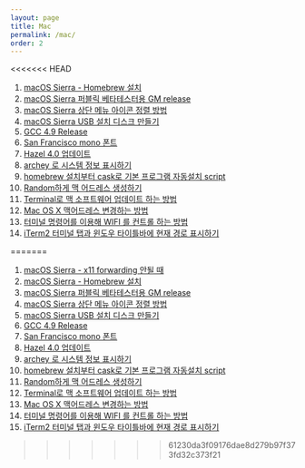 ```yaml
---
layout: page
title: Mac
permalink: /mac/
order: 2
---
```


<<<<<<< HEAD
1. [macOS Sierra - Homebrew 설치][1]
1. [macOS Sierra 퍼블릭 베타테스터용 GM release][2]
1. [macOS Sierra 상단 메뉴 아이콘 정렬 방법][3]
1. [macOS Sierra USB 설치 디스크 만들기][4]
1. [GCC 4.9 Release][5]
1. [San Francisco mono 폰트]()
1. [Hazel 4.0 업데이트][7]
1. [archey 로 시스템 정보 표시하기][8]
1. [homebrew 설치부터 cask로 기본 프로그램 자동설치 script][9]
 1. [Random하게 맥 어드레스 생성하기][10]
 1. [Terminal로 맥 소프트웨어 업데이트 하는 방법][11]
 1. [Mac OS X 맥어드레스 변경하는 방법][12]
1. [터미널 명령어를 이용해 WIFI 를 컨트롤 하는 방법][13]
1. [iTerm2 터미널 탭과 윈도우 타이틀바에 현재 경로 표시하기][14]

[1]:	http://nodolee.github.io/2016/09/18/homebrew_install/ "macOS Sierra - Homebrew 설치"
[2]:	http://nodolee.github.io/2016/09/09/MacOS_Sierra_GM_public/ "macOS Sierra 퍼블릭 베타테스터용 GM release"
[3]:	http://nodolee.github.io/2016/09/04/macossierra_menuicon/ "macOS Sierra 상단 메뉴 아이콘 정렬 방법"
[4]:	http://nodolee.github.io/2016/09/04/macOS_diskbuild/ "macOS Sierra USB 설치 디스크 만들기"
[5]:	http://nodolee.github.io/2016/08/03/GCC49-release/ "GCC 4.9 Release"
[7]:	http://nodolee.github.io/2016/05/25/hazel/
[8]:	http://nodolee.github.io/2016/03/27/archey/
[9]:	http://nodolee.github.io/2015/11/05/homebrew-automatic/
[10]:	http://nodolee.github.io/2015/11/01/opsnssl-randommacaddress/
[11]:	http://nodolee.github.io/2015/10/31/Macupdate-terminal/
[12]:	http://nodolee.github.io/2015/10/31/Macaddresschange/
[13]:	http://nodolee.github.io/2015/10/08/terminal-wifi/
[14]:	http://nodolee.github.io/2015/09/05/iTerm_Titlebar-Path/
=======
1. [macOS Sierra - x11 forwarding 안될 때][1]
1. [macOS Sierra - Homebrew 설치][2]
1. [macOS Sierra 퍼블릭 베타테스터용 GM release][3]
1. [macOS Sierra 상단 메뉴 아이콘 정렬 방법][4]
1. [macOS Sierra USB 설치 디스크 만들기][5]
1. [GCC 4.9 Release][6]
1. [San Francisco mono 폰트]()
1. [Hazel 4.0 업데이트][8]
1. [archey 로 시스템 정보 표시하기][9]
1. [homebrew 설치부터 cask로 기본 프로그램 자동설치 script][10]
 1. [Random하게 맥 어드레스 생성하기][11]
 1. [Terminal로 맥 소프트웨어 업데이트 하는 방법][12]
 1. [Mac OS X 맥어드레스 변경하는 방법][13]
1. [터미널 명령어를 이용해 WIFI 를 컨트롤 하는 방법][14]
1. [iTerm2 터미널 탭과 윈도우 타이틀바에 현재 경로 표시하기][15]

[1]:	http://nodolee.github.io/2016/09/18/MacOS_x11_fail/ "macOS Sierra - x11 forwarding 안될 때"
[2]:	http://nodolee.github.io/2016/09/18/homebrew_install-2/ "macOS Sierra - Homebrew 설치"
[3]:	http://nodolee.github.io/2016/09/09/MacOS_Sierra_GM_public/ "macOS Sierra 퍼블릭 베타테스터용 GM release"
[4]:	http://nodolee.github.io/2016/09/04/macossierra_menuicon/ "macOS Sierra 상단 메뉴 아이콘 정렬 방법"
[5]:	http://nodolee.github.io/2016/09/04/macOS_diskbuild/ "macOS Sierra USB 설치 디스크 만들기"
[6]:	http://nodolee.github.io/2016/08/03/GCC49-release/ "GCC 4.9 Release"
[8]:	http://nodolee.github.io/2016/05/25/hazel/
[9]:	http://nodolee.github.io/2016/03/27/archey/
[10]:	http://nodolee.github.io/2015/11/05/homebrew-automatic/
[11]:	http://nodolee.github.io/2015/11/01/opsnssl-randommacaddress/
[12]:	http://nodolee.github.io/2015/10/31/Macupdate-terminal/
[13]:	http://nodolee.github.io/2015/10/31/Macaddresschange/
[14]:	http://nodolee.github.io/2015/10/08/terminal-wifi/
[15]:	http://nodolee.github.io/2015/09/05/iTerm_Titlebar-Path/
>>>>>>> 61230da3f09176dae8d279b97f373fd32c373f21
